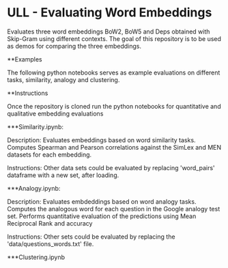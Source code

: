 # ULL - Evaluating Word Embeddings

Evaluates three word embeddings BoW2, BoW5 and Deps obtained with Skip-Gram using different contexts. The goal of this repository is to be used as demos for comparing the three embeddings.

**Examples

The following python notebooks serves as example evaluations on different tasks, similarity, analogy and clustering. 

**Instructions

Once the repository is cloned run the python notebooks for quantitative and qualitative embedding evaluations


***Similarity.ipynb: 

Description:
Evaluates embeddings based on word similarity tasks. 
Computes Spearman and Pearson correlations against the SimLex and MEN datasets for each embedding.

Instructions: Other data sets could be evaluated by replacing 'word_pairs' dataframe with a new set, after loading.

***Analogy.ipynb: 

Description:
Evaluates embdeddings based on word analogy tasks.
Computes the analogous word for each question in the Google analogy test set. 
Performs quantitative evaluation of the predictions using Mean Reciprocal Rank and accuracy

Instructions: Other sets could be evaluated by replacing the 'data/questions_words.txt' file.

***Clustering.ipynb


